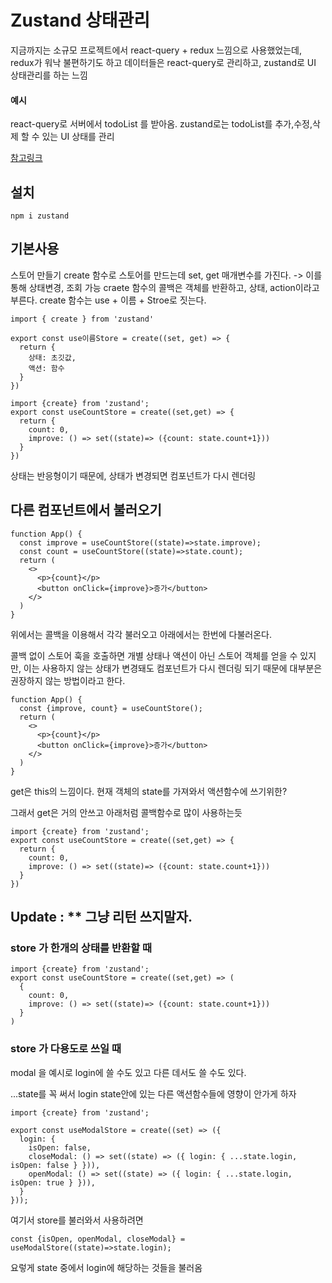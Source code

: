 # Zustand 상태관리

지금까지는 소규모 프로젝트에서 react-query + redux 느낌으로 사용했었는데, redux가 워낙 불편하기도 하고 데이터들은 react-query로 관리하고, zustand로 UI 상태관리를 하는 느낌

#### 예시
react-query로 서버에서 todoList 를 받아옴.
zustand로는 todoList를 추가,수정,삭제 할 수 있는 UI 상태를 관리


[참고링크](https://www.heropy.dev/p/n74Tgc)


## 설치

    npm i zustand

## 기본사용

스토어 만들기
create 함수로 스토어를 만드는데 set, get 매개변수를 가진다. -> 이를 통해 상태변경, 조회 가능
craete 함수의 콜백은 객체를 반환하고, 상태, action이라고 부른다.
create 함수는 use + 이름 + Stroe로 짓는다.

    import { create } from 'zustand'
    
    export const use이름Store = create((set, get) => {
      return {
        상태: 초깃값,
        액션: 함수
      }
    })

    import {create} from 'zustand';
    export const useCountStore = create((set,get) => { 
      return {
        count: 0,
        improve: () => set((state)=> ({count: state.count+1}))
      }
    })


상태는 반응형이기 때문에, 상태가 변경되면 컴포넌트가 다시 렌더링

## 다른 컴포넌트에서 불러오기

    function App() {
      const improve = useCountStore((state)=>state.improve);
      const count = useCountStore((state)=>state.count);
      return (
        <>
          <p>{count}</p>
          <button onClick={improve}>증가</button>
        </>
      )
    }

위에서는 콜백을 이용해서 각각 불러오고 아래에서는 한번에 다불러온다.

콜백 없이 스토어 훅을 호출하면 개별 상태나 액션이 아닌 스토어 객체를 얻을 수 있지만, 이는 사용하지 않는 상태가 변경돼도 컴포넌트가 다시 렌더링 되기 때문에 대부분은 권장하지 않는 방법이라고 한다.

    function App() {
      const {improve, count} = useCountStore();
      return (
        <>
          <p>{count}</p>
          <button onClick={improve}>증가</button>
        </>
      )
    }


get은 this의 느낌이다. 현재 객체의 state를 가져와서 액션함수에 쓰기위한?

그래서 get은 거의 안쓰고 아래처럼 콜백함수로 많이 사용하는듯

    import {create} from 'zustand';
    export const useCountStore = create((set,get) => { 
      return {
        count: 0,
        improve: () => set((state)=> ({count: state.count+1}))
      }
    })


## Update : ** 그냥 리턴 쓰지말자.

### store 가 한개의 상태를 반환할 때


    import {create} from 'zustand';
    export const useCountStore = create((set,get) => (
      {
        count: 0,
        improve: () => set((state)=> ({count: state.count+1}))
      }
    ) 


### store 가 다용도로 쓰일 때

modal 을 예시로 login에 쓸 수도 있고 다른 데서도 쓸 수도 있다.

...state를 꼭 써서 login state안에 있는 다른 액션함수들에 영향이 안가게 하자

    import {create} from 'zustand';

    export const useModalStore = create((set) => ({
      login: {
        isOpen: false,
        closeModal: () => set((state) => ({ login: { ...state.login, isOpen: false } })),
        openModal: () => set((state) => ({ login: { ...state.login, isOpen: true } })),
      }
    }));

여기서 store를 불러와서 사용하려면

    const {isOpen, openModal, closeModal} = useModalStore((state)=>state.login);

요렇게 state 중에서 login에 해당하는 것들을 불러옴